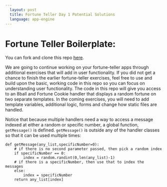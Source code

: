 ```yaml
---
  layout: post
  title: Fortune Teller Day 1 Potential Solutions
  language: app-engine
---
```

# Fortune Teller Boilerplate:
You can fork and clone this repo [here](https://github.com/google-cssi/cssi-6-fortune-teller-first-steps).

We are going to continue working on your fortune-teller apps through additional exercises that will add in user functionality. If you did not get a chance to finish the earlier fortune-teller exercises, feel free to use and build upon the basic, working code in this repo so you can focus on understanding user functionality. The code in this repo will give you access to an 8ball and Fortune Cookie handler that displays a random fortune on two separate templates. In the coming exercises, you will need to add template variables, additional logic, forms and change how static files are handled.

Notice that because multiple handlers need a way to access a message indexed at either a random  or  specific number, a global function, `getMessage()` is defined. `getMessage()` is outside any of the handler classes so that it can be used multiple times:

```
def getMessage(any_list,specificNumber=0):
    # if there is no second parameter passed, then pick a random index
    if specificNumber == 0:
        index = random.randint(0,len(any_list)-1)
    # if there is a specificNumber, then use that to index the messages
    else:
        index = specificNumber
    return any_list[index]
```
